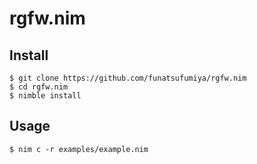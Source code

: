 # rgfw.nim

## Install

```
$ git clone https://github.com/funatsufumiya/rgfw.nim
$ cd rgfw.nim
$ nimble install
```

## Usage

```
$ nim c -r examples/example.nim
```